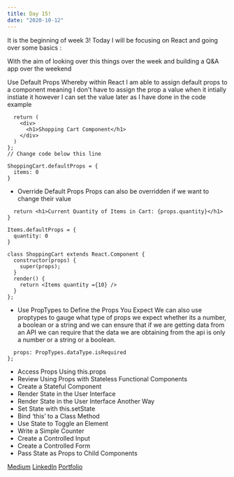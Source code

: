```yaml
---
title: Day 15!
date: "2020-10-12"
---
```


It is the beginning of week 3!
Today I will be focusing on React and going over some basics :


With the aim of looking over this things over the week and building a Q&A app over the weekend 

 Use Default Props 
Whereby within React I am able to assign default props to a component meaning I don't have to assign the prop a value when it intially instiate it however I can set the value later as I have done in the code example

``` const ShoppingCart = (props) => {
  return (
    <div>
      <h1>Shopping Cart Component</h1>
    </div>
  )
};
// Change code below this line

ShoppingCart.defaultProps = {
  items: 0
}
```



 - Override Default Props
Props can also be overridden if we want to change their value 

``` const Items = (props) => {
  return <h1>Current Quantity of Items in Cart: {props.quantity}</h1>
}

Items.defaultProps = {
  quantity: 0
}

class ShoppingCart extends React.Component {
  constructor(props) {
    super(props);
  }
  render() {
    return <Items quantity ={10} />
  }
};
```

- Use PropTypes to Define the Props You Expect
We can also use proptypes to gauge what type of props we expect whether its a number, a boolean or a string and we can ensure that if we are getting data from an API we can require that the data we are obtaining from the api is only a number or a string or a boolean.

``` itemName.propTypes = {
  props: PropTypes.dataType.isRequired
};
```

- Access Props Using this.props
- Review Using Props with Stateless Functional Components
- Create a Stateful Component
- Render State in the User Interface
- Render State in the User Interface Another Way
- Set State with this.setState
- Bind ‘this’ to a Class Method
- Use State to Toggle an Element
- Write a Simple Counter
- Create a Controlled Input
- Create a Controlled Form
- Pass State as Props to Child Components


[Medium](https://medium.com/@kalemajoanna)
[LinkedIn](https://www.linkedin.com/in/joanna-e-kalema-a5a5b4136/)
[Portfolio](https://joannathedeveloper.netlify.app/)

